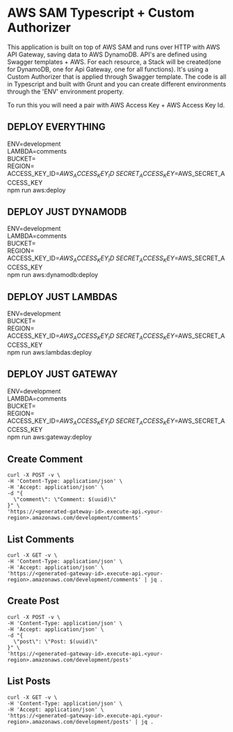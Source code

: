 # AWS SAM Typescript + Custom Authorizer
This application is built on top of AWS SAM and runs over HTTP with AWS API Gateway, saving data to AWS DynamoDB. API's are defined using Swagger templates + AWS. For each resource, a Stack will be created(one for DynamoDB, one for Api Gateway, one for all functions). It's using a Custom Authorizer that is applied through Swagger template. The code is all in Typescript and built with Grunt and you can create different environments through the 'ENV' environment property.

To run this you will need a pair with AWS Access Key + AWS Access Key Id.

## DEPLOY EVERYTHING
ENV=development \
LAMBDA=comments \
BUCKET=<your-custom-bucket> \
REGION=<your-region> \
ACCESS_KEY_ID=$AWS_ACCESS_KEY_ID \
SECRET_ACCESS_KEY=$AWS_SECRET_ACCESS_KEY \
npm run aws:deploy

## DEPLOY JUST DYNAMODB
ENV=development \
LAMBDA=comments \
BUCKET=<your-custom-bucket> \
REGION=<your-region> \
ACCESS_KEY_ID=$AWS_ACCESS_KEY_ID \
SECRET_ACCESS_KEY=$AWS_SECRET_ACCESS_KEY \
npm run aws:dynamodb:deploy

## DEPLOY JUST LAMBDAS
ENV=development \
BUCKET=<your-custom-bucket> \
REGION=<your-region> \
ACCESS_KEY_ID=$AWS_ACCESS_KEY_ID \
SECRET_ACCESS_KEY=$AWS_SECRET_ACCESS_KEY \
npm run aws:lambdas:deploy

## DEPLOY JUST GATEWAY
ENV=development \
LAMBDA=comments \
BUCKET=<your-custom-bucket> \
REGION=<your-region> \
ACCESS_KEY_ID=$AWS_ACCESS_KEY_ID \
SECRET_ACCESS_KEY=$AWS_SECRET_ACCESS_KEY \
npm run aws:gateway:deploy

## Create Comment
```
curl -X POST -v \
-H 'Content-Type: application/json' \
-H 'Accept: application/json' \
-d "{
  \"comment\": \"Comment: $(uuid)\"
}" \
'https://<generated-gateway-id>.execute-api.<your-region>.amazonaws.com/development/comments'
```

## List Comments
```
curl -X GET -v \
-H 'Content-Type: application/json' \
-H 'Accept: application/json' \
'https://<generated-gateway-id>.execute-api.<your-region>.amazonaws.com/development/comments' | jq .
```

## Create Post
```
curl -X POST -v \
-H 'Content-Type: application/json' \
-H 'Accept: application/json' \
-d "{
  \"post\": \"Post: $(uuid)\"
}" \
'https://<generated-gateway-id>.execute-api.<your-region>.amazonaws.com/development/posts'
```

## List Posts
```
curl -X GET -v \
-H 'Content-Type: application/json' \
-H 'Accept: application/json' \
'https://<generated-gateway-id>.execute-api.<your-region>.amazonaws.com/development/posts' | jq .
```